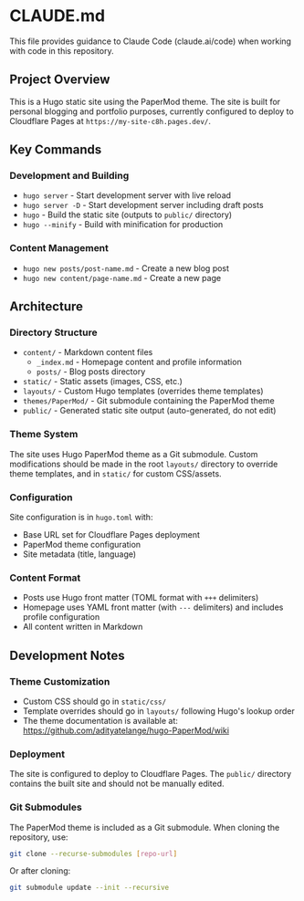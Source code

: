 # CLAUDE.md

This file provides guidance to Claude Code (claude.ai/code) when working with code in this repository.

## Project Overview

This is a Hugo static site using the PaperMod theme. The site is built for personal blogging and portfolio purposes, currently configured to deploy to Cloudflare Pages at `https://my-site-c8h.pages.dev/`.

## Key Commands

### Development and Building
- `hugo server` - Start development server with live reload
- `hugo server -D` - Start development server including draft posts
- `hugo` - Build the static site (outputs to `public/` directory)
- `hugo --minify` - Build with minification for production

### Content Management
- `hugo new posts/post-name.md` - Create a new blog post
- `hugo new content/page-name.md` - Create a new page

## Architecture

### Directory Structure
- `content/` - Markdown content files
  - `_index.md` - Homepage content and profile information
  - `posts/` - Blog posts directory
- `static/` - Static assets (images, CSS, etc.)
- `layouts/` - Custom Hugo templates (overrides theme templates)
- `themes/PaperMod/` - Git submodule containing the PaperMod theme
- `public/` - Generated static site output (auto-generated, do not edit)

### Theme System
The site uses Hugo PaperMod theme as a Git submodule. Custom modifications should be made in the root `layouts/` directory to override theme templates, and in `static/` for custom CSS/assets.

### Configuration
Site configuration is in `hugo.toml` with:
- Base URL set for Cloudflare Pages deployment
- PaperMod theme configuration
- Site metadata (title, language)

### Content Format
- Posts use Hugo front matter (TOML format with `+++` delimiters)
- Homepage uses YAML front matter (with `---` delimiters) and includes profile configuration
- All content written in Markdown

## Development Notes

### Theme Customization
- Custom CSS should go in `static/css/`
- Template overrides should go in `layouts/` following Hugo's lookup order
- The theme documentation is available at: https://github.com/adityatelange/hugo-PaperMod/wiki

### Deployment
The site is configured to deploy to Cloudflare Pages. The `public/` directory contains the built site and should not be manually edited.

### Git Submodules
The PaperMod theme is included as a Git submodule. When cloning the repository, use:
```bash
git clone --recurse-submodules [repo-url]
```
Or after cloning:
```bash
git submodule update --init --recursive
```